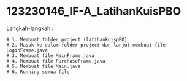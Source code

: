 # 123230146_IF-A_LatihanKuisPBO
Langkah-langkah :

    # 1. Membuat folder project (latihankuispBO)
    # 2. Masuk ke dalam folder project dan lanjut membuat file LoginFrame.java
    # 3. Membuat file MainFrame.java
    # 4. Membuat file PurchaseFrame.java
    # 5. Membuat file Main.java
    # 6. Running semua file 
  
